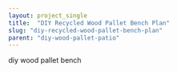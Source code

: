 ```yaml
---
layout: project_single
title:  "DIY Recycled Wood Pallet Bench Plan"
slug: "diy-recycled-wood-pallet-bench-plan"
parent: "diy-wood-pallet-patio"
---
```

diy wood pallet bench